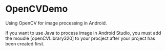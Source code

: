 # OpenCVDemo

Using OpenCV for image processing in Android.

If you want to use Java to process image in Android Studio, you must add the moudle [openCVLibrary320] to your procject after your project has been created first.
